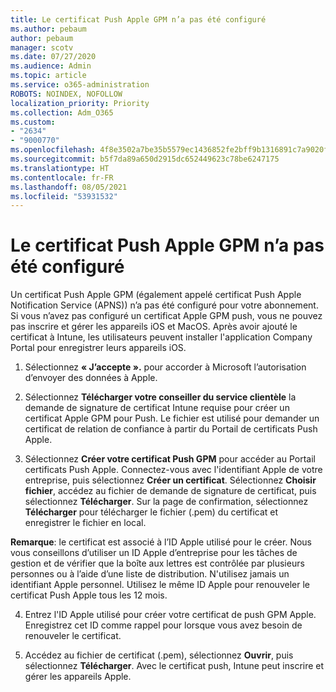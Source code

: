 ```yaml
---
title: Le certificat Push Apple GPM n’a pas été configuré
ms.author: pebaum
author: pebaum
manager: scotv
ms.date: 07/27/2020
ms.audience: Admin
ms.topic: article
ms.service: o365-administration
ROBOTS: NOINDEX, NOFOLLOW
localization_priority: Priority
ms.collection: Adm_O365
ms.custom:
- "2634"
- "9000770"
ms.openlocfilehash: 4f8e3502a7be35b5579ec1436852fe2bff9b1316891c7a9020f6f5f4767b3d88
ms.sourcegitcommit: b5f7da89a650d2915dc652449623c78be6247175
ms.translationtype: HT
ms.contentlocale: fr-FR
ms.lasthandoff: 08/05/2021
ms.locfileid: "53931532"
---
```

# <a name="apple-mdm-push-certificate-has-not-been-set-up"></a>Le certificat Push Apple GPM n’a pas été configuré

Un certificat Push Apple GPM (également appelé certificat Push Apple Notification Service (APNS)) n’a pas été configuré pour votre abonnement. Si vous n’avez pas configuré un certificat Apple GPM push, vous ne pouvez pas inscrire et gérer les appareils iOS et MacOS. Après avoir ajouté le certificat à Intune, les utilisateurs peuvent installer l'application Company Portal pour enregistrer leurs appareils iOS.

1. Sélectionnez **« J’accepte ».** pour accorder à Microsoft l’autorisation d’envoyer des données à Apple.

2. Sélectionnez **Télécharger votre conseiller du service clientèle** la demande de signature de certificat Intune requise pour créer un certificat Apple GPM pour Push. Le fichier est utilisé pour demander un certificat de relation de confiance à partir du Portail de certificats Push Apple.

3. Sélectionnez **Créer votre certificat Push GPM** pour accéder au Portail certificats Push Apple. Connectez-vous avec l'identifiant Apple de votre entreprise, puis sélectionnez **Créer un certificat**. Sélectionnez **Choisir fichier**, accédez au fichier de demande de signature de certificat, puis sélectionnez **Télécharger**. Sur la page de confirmation, sélectionnez **Télécharger** pour télécharger le fichier (.pem) du certificat et enregistrer le fichier en local.
 
**Remarque**: le certificat est associé à l’ID Apple utilisé pour le créer. Nous vous conseillons d’utiliser un ID Apple d’entreprise pour les tâches de gestion et de vérifier que la boîte aux lettres est contrôlée par plusieurs personnes ou à l’aide d’une liste de distribution. N'utilisez jamais un identifiant Apple personnel. Utilisez le même ID Apple pour renouveler le certificat Push Apple tous les 12 mois.
 
4. Entrez l'ID Apple utilisé pour créer votre certificat de push GPM Apple. Enregistrez cet ID comme rappel pour lorsque vous avez besoin de renouveler le certificat.

5. Accédez au fichier de certificat (.pem), sélectionnez **Ouvrir**, puis sélectionnez **Télécharger**. Avec le certificat push, Intune peut inscrire et gérer les appareils Apple.